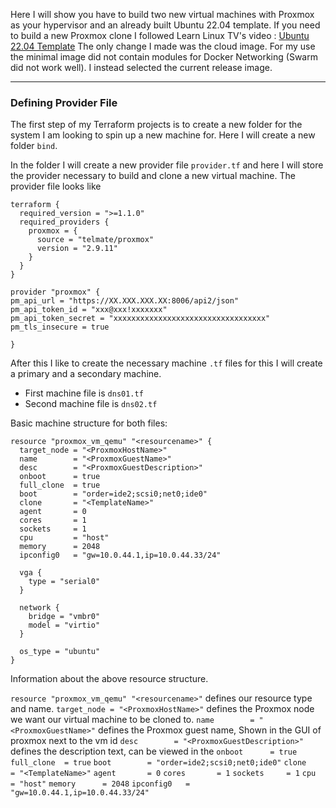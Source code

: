 Here I will show you have to build two new virtual machines with Proxmox as your hypervisor and an already built Ubuntu 22.04 template. If you need to build a new Proxmox clone I followed Learn Linux TV's video : [Ubuntu 22.04 Template](https://www.youtube.com/watch?v=MJgIm03Jxdo&t=1180s) The only change I made was the cloud image. For my use the minimal image did not contain modules for Docker Networking (Swarm did not work well). I instead selected the current release image.

---
### Defining Provider File

The first step of my Terraform projects is to create a new folder for the system I am looking to spin up a new machine for. Here I will create a new folder `bind`.

In the folder I will create a new provider file `provider.tf` and here I will store the provider necessary to build and clone a new virtual machine. The provider file looks like


```hcl
terraform {
  required_version = ">=1.1.0"
  required_providers {
    proxmox = {
      source = "telmate/proxmox"
      version = "2.9.11"
    }
  }
} 

provider "proxmox" {
pm_api_url = "https://XX.XXX.XXX.XX:8006/api2/json"
pm_api_token_id = "xxx@xxx!xxxxxxx"
pm_api_token_secret = "xxxxxxxxxxxxxxxxxxxxxxxxxxxxxxxxxx"
pm_tls_insecure = true

}
```

After this I like to create the necessary machine `.tf` files for this I will create a primary and a secondary machine.

- First machine file is `dns01.tf`
- Second machine file is `dns02.tf`

Basic machine structure for both files:
```hcl
resource "proxmox_vm_qemu" "<resourcename>" {
  target_node = "<ProxmoxHostName>"
  name        = "<ProxmoxGuestName>"
  desc        = "<ProxmoxGuestDescription>"
  onboot      = true
  full_clone  = true
  boot        = "order=ide2;scsi0;net0;ide0"
  clone       = "<TemplateName>"
  agent       = 0
  cores       = 1
  sockets     = 1
  cpu         = "host"
  memory      = 2048
  ipconfig0   = "gw=10.0.44.1,ip=10.0.44.33/24"
  
  vga {
    type = "serial0"
  }
  
  network {
    bridge = "vmbr0"
    model = "virtio"
  }
  
  os_type = "ubuntu"
}
```

Information about the above resource structure.

`resource "proxmox_vm_qemu" "<resourcename>"` defines our resource type and name.
`target_node = "<ProxmoxHostName>"` defines the Proxmox node we want our virtual machine to be cloned to.
`name        = "<ProxmoxGuestName>"` defines the Proxmox guest name, Shown in the GUI of proxmox next to the vm id
`desc        = "<ProxmoxGuestDescription>"` defines the description text, can be viewed in the 
`onboot      = true`
`full_clone  = true`
`boot        = "order=ide2;scsi0;net0;ide0"`
`clone       = "<TemplateName>"`
`agent       = 0`
`cores       = 1`
`sockets     = 1`
`cpu         = "host"`
`memory      = 2048`
`ipconfig0   = "gw=10.0.44.1,ip=10.0.44.33/24"`